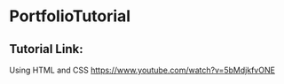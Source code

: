 # PortfolioTutorial

## Tutorial Link: 
Using HTML and CSS
https://www.youtube.com/watch?v=5bMdjkfvONE
